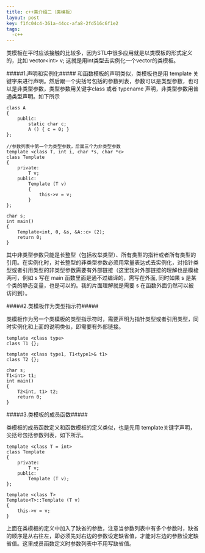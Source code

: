 ```yaml
---
title: c++类介绍二（类模板）
layout: post
key: f1fc04c4-361a-44cc-afa8-2fd516c6f1e2
tags:
  -c++ 
---
```



类模板在平时应该接触的比较多，因为STL中很多应用就是以类模板的形式定义的，比如 vector<int\> v; 这就是用int类型去实例化一个vector的类模板。

#####1.声明和实例化#####
和函数模板的声明类似，类模板也是用 template 关键字来进行声明。然后跟一个尖括号包括的参数列表，参数可以是类型参数，也可以是非类型参数，类型参数用关键字class 或者 typename 声明，非类型参数用普通类型声明。如下所示

	class A
	{
		public:
			static char c; 
			A () { c = 0; }
	};

	//参数列表中第一个为类型参数，后面三个为非类型参数
	template <class T, int i, char *s, char *c>
	class Template
	{
		private:
			T v;
		public:
			Template (T v)
			{
				this->v = v;
			}
	};

	char s;
	int main()
	{
		Template<int, 0, &s, &A::c> (2);
		return 0;
	}

其中非类型参数只能是长整型（包括枚举类型）、所有类型的指针或者所有类型的引用。在实例化时，对长整型的非类型参数必须用常量表达式去实例化，对指针类型或者引用类型的非类型参数需要有外部链接（这里我对外部链接的理解也是模棱两可，例如 s 写在 main 函数里面是通不过编译的，需写在外面, 同时如果 s 是某个类的静态变量，也是可以的。我的片面理解就是需要 s 在函数外面仍然可以被访问到）。

#####2.类模板作为类型指示符#####

类模板作为另一个类模板的类型指示符时，需要声明为指针类型或者引用类型，同时实例化和上面的说明类似，即需要有外部链接。

	template <class type>
	class T1 {};

	template <class type1, T1<type1>& t1>
	class T2 {};

	char s;
	T1<int> t1;
	int main()
	{
		T2<int, t1> t2;
		return 0;
	}
	
#####3.类模板的成员函数#####

类模板的成员函数定义和函数模板的定义类似，也是先用 template关键字声明，尖括号包括参数列表，如下所示。

	template <class T = int>
	class Template
	{
		private:
			T v;
		public:
			Template (T v);
	};

	template <class T>
	Template<T>::Template (T v)
	{
		this->v = v;
	}

上面在类模板的定义中加入了缺省的参数，注意当参数列表中有多个参数时，缺省的顺序是从右往左，即必须先对右边的参数设定缺省值，才能对左边的参数设定缺省值。这里成员函数定义时参数列表中不用写缺省值。
